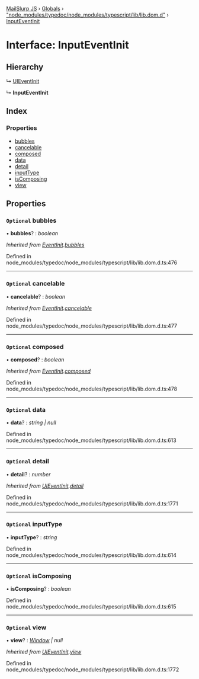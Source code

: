 [MailSlurp JS](../README.md) › [Globals](../globals.md) › ["node_modules/typedoc/node_modules/typescript/lib/lib.dom.d"](../modules/_node_modules_typedoc_node_modules_typescript_lib_lib_dom_d_.md) › [InputEventInit](_node_modules_typedoc_node_modules_typescript_lib_lib_dom_d_.inputeventinit.md)

# Interface: InputEventInit

## Hierarchy

  ↳ [UIEventInit](_node_modules_typedoc_node_modules_typescript_lib_lib_dom_d_.uieventinit.md)

  ↳ **InputEventInit**

## Index

### Properties

* [bubbles](_node_modules_typedoc_node_modules_typescript_lib_lib_dom_d_.inputeventinit.md#optional-bubbles)
* [cancelable](_node_modules_typedoc_node_modules_typescript_lib_lib_dom_d_.inputeventinit.md#optional-cancelable)
* [composed](_node_modules_typedoc_node_modules_typescript_lib_lib_dom_d_.inputeventinit.md#optional-composed)
* [data](_node_modules_typedoc_node_modules_typescript_lib_lib_dom_d_.inputeventinit.md#optional-data)
* [detail](_node_modules_typedoc_node_modules_typescript_lib_lib_dom_d_.inputeventinit.md#optional-detail)
* [inputType](_node_modules_typedoc_node_modules_typescript_lib_lib_dom_d_.inputeventinit.md#optional-inputtype)
* [isComposing](_node_modules_typedoc_node_modules_typescript_lib_lib_dom_d_.inputeventinit.md#optional-iscomposing)
* [view](_node_modules_typedoc_node_modules_typescript_lib_lib_dom_d_.inputeventinit.md#optional-view)

## Properties

### `Optional` bubbles

• **bubbles**? : *boolean*

*Inherited from [EventInit](_node_modules_typedoc_node_modules_typescript_lib_lib_dom_d_.eventinit.md).[bubbles](_node_modules_typedoc_node_modules_typescript_lib_lib_dom_d_.eventinit.md#optional-bubbles)*

Defined in node_modules/typedoc/node_modules/typescript/lib/lib.dom.d.ts:476

___

### `Optional` cancelable

• **cancelable**? : *boolean*

*Inherited from [EventInit](_node_modules_typedoc_node_modules_typescript_lib_lib_dom_d_.eventinit.md).[cancelable](_node_modules_typedoc_node_modules_typescript_lib_lib_dom_d_.eventinit.md#optional-cancelable)*

Defined in node_modules/typedoc/node_modules/typescript/lib/lib.dom.d.ts:477

___

### `Optional` composed

• **composed**? : *boolean*

*Inherited from [EventInit](_node_modules_typedoc_node_modules_typescript_lib_lib_dom_d_.eventinit.md).[composed](_node_modules_typedoc_node_modules_typescript_lib_lib_dom_d_.eventinit.md#optional-composed)*

Defined in node_modules/typedoc/node_modules/typescript/lib/lib.dom.d.ts:478

___

### `Optional` data

• **data**? : *string | null*

Defined in node_modules/typedoc/node_modules/typescript/lib/lib.dom.d.ts:613

___

### `Optional` detail

• **detail**? : *number*

*Inherited from [UIEventInit](_node_modules_typedoc_node_modules_typescript_lib_lib_dom_d_.uieventinit.md).[detail](_node_modules_typedoc_node_modules_typescript_lib_lib_dom_d_.uieventinit.md#optional-detail)*

Defined in node_modules/typedoc/node_modules/typescript/lib/lib.dom.d.ts:1771

___

### `Optional` inputType

• **inputType**? : *string*

Defined in node_modules/typedoc/node_modules/typescript/lib/lib.dom.d.ts:614

___

### `Optional` isComposing

• **isComposing**? : *boolean*

Defined in node_modules/typedoc/node_modules/typescript/lib/lib.dom.d.ts:615

___

### `Optional` view

• **view**? : *[Window](_node_modules_typedoc_node_modules_typescript_lib_lib_dom_d_.window.md) | null*

*Inherited from [UIEventInit](_node_modules_typedoc_node_modules_typescript_lib_lib_dom_d_.uieventinit.md).[view](_node_modules_typedoc_node_modules_typescript_lib_lib_dom_d_.uieventinit.md#optional-view)*

Defined in node_modules/typedoc/node_modules/typescript/lib/lib.dom.d.ts:1772
